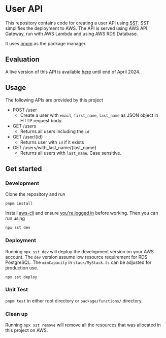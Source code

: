 # User API

This repository contains code for creating a user API using [SST](https://sst.dev/). SST simplifies the deployment to AWS. The API is served using AWS API Gateway, run with AWS Lambda and using AWS RDS Database.

It uses [pnpm](https://pnpm.io/) as the package manager.

## Evaluation

A live version of this API is available [here](https://cddfki6443.execute-api.us-east-1.amazonaws.com) until end of April 2024.

## Usage

The following APIs are provided by this project

- POST /user
  - Create a user with `email`, `first_name`, `last_name` as JSON object in HTTP request body.
- GET /users
  - Returns all users including the `id`
- GET /user/{id}
  - Returns user with `id` if it exists
- GET /users/with_last_name/{last_name}
  - Returns all users with `last_name`. Case sensitive.

## Get started

### Development

Clone the repository and run

`pnpm install`

Install [aws-cli](https://aws.amazon.com/cli/) and ensure [you're logged in](https://docs.sst.dev/advanced/iam-credentials#loading-from-a-file) before working. Then you can run using

`npx sst dev`

### Deployment

Running `npx sst dev` will deploy the development version on your AWS account. The `dev` version assume low resource requirement for RDS PostgreSQL. The `minCapacity` in `stack/MyStack.ts` can be adjusted for production use.

`npx sst deploy`

### Unit Test

`pnpm test` in either root directory or `package/functions/` directory.

### Clean up

Running `npx sst remove` will remove all the resources that was allocated in this project on AWS.
